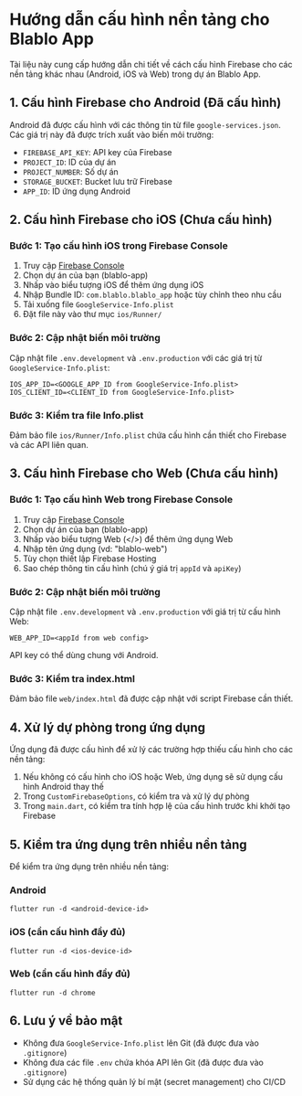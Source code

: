 # Hướng dẫn cấu hình nền tảng cho Blablo App

Tài liệu này cung cấp hướng dẫn chi tiết về cách cấu hình Firebase cho các nền tảng khác nhau (Android, iOS và Web) trong dự án Blablo App.

## 1. Cấu hình Firebase cho Android (Đã cấu hình)

Android đã được cấu hình với các thông tin từ file `google-services.json`. Các giá trị này đã được trích xuất vào biến môi trường:

- `FIREBASE_API_KEY`: API key của Firebase
- `PROJECT_ID`: ID của dự án
- `PROJECT_NUMBER`: Số dự án
- `STORAGE_BUCKET`: Bucket lưu trữ Firebase
- `APP_ID`: ID ứng dụng Android

## 2. Cấu hình Firebase cho iOS (Chưa cấu hình)

### Bước 1: Tạo cấu hình iOS trong Firebase Console

1. Truy cập [Firebase Console](https://console.firebase.google.com/)
2. Chọn dự án của bạn (blablo-app)
3. Nhấp vào biểu tượng iOS để thêm ứng dụng iOS
4. Nhập Bundle ID: `com.blablo.blablo_app` hoặc tùy chỉnh theo nhu cầu
5. Tải xuống file `GoogleService-Info.plist`
6. Đặt file này vào thư mục `ios/Runner/`

### Bước 2: Cập nhật biến môi trường

Cập nhật file `.env.development` và `.env.production` với các giá trị từ `GoogleService-Info.plist`:

```
IOS_APP_ID=<GOOGLE_APP_ID from GoogleService-Info.plist>
IOS_CLIENT_ID=<CLIENT_ID from GoogleService-Info.plist>
```

### Bước 3: Kiểm tra file Info.plist

Đảm bảo file `ios/Runner/Info.plist` chứa cấu hình cần thiết cho Firebase và các API liên quan.

## 3. Cấu hình Firebase cho Web (Chưa cấu hình)

### Bước 1: Tạo cấu hình Web trong Firebase Console

1. Truy cập [Firebase Console](https://console.firebase.google.com/)
2. Chọn dự án của bạn (blablo-app)
3. Nhấp vào biểu tượng Web (</>) để thêm ứng dụng Web
4. Nhập tên ứng dụng (vd: "blablo-web")
5. Tùy chọn thiết lập Firebase Hosting
6. Sao chép thông tin cấu hình (chú ý giá trị `appId` và `apiKey`)

### Bước 2: Cập nhật biến môi trường

Cập nhật file `.env.development` và `.env.production` với giá trị từ cấu hình Web:

```
WEB_APP_ID=<appId from web config>
```

API key có thể dùng chung với Android.

### Bước 3: Kiểm tra index.html

Đảm bảo file `web/index.html` đã được cập nhật với script Firebase cần thiết.

## 4. Xử lý dự phòng trong ứng dụng

Ứng dụng đã được cấu hình để xử lý các trường hợp thiếu cấu hình cho các nền tảng:

1. Nếu không có cấu hình cho iOS hoặc Web, ứng dụng sẽ sử dụng cấu hình Android thay thế
2. Trong `CustomFirebaseOptions`, có kiểm tra và xử lý dự phòng
3. Trong `main.dart`, có kiểm tra tính hợp lệ của cấu hình trước khi khởi tạo Firebase

## 5. Kiểm tra ứng dụng trên nhiều nền tảng

Để kiểm tra ứng dụng trên nhiều nền tảng:

### Android
```
flutter run -d <android-device-id>
```

### iOS (cần cấu hình đầy đủ)
```
flutter run -d <ios-device-id>
```

### Web (cần cấu hình đầy đủ)
```
flutter run -d chrome
```

## 6. Lưu ý về bảo mật

- Không đưa `GoogleService-Info.plist` lên Git (đã được đưa vào `.gitignore`)
- Không đưa các file `.env` chứa khóa API lên Git (đã được đưa vào `.gitignore`)
- Sử dụng các hệ thống quản lý bí mật (secret management) cho CI/CD
